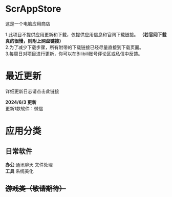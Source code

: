 # ScrAppStore
这是一个电脑应用商店  
  
1.此项目不提供应用更新和下载，仅提供应用信息和官网下载链接。 **（若官网下载真的很慢，则附上网盘链接）**  
2.为了减少下载步骤，所有附带的下载链接已经尽量直接到下载页面。  
3.每周日对项目进行更新，你可以在Bilibili账号评论区或私信中反馈。  

# 最近更新  
详细更新日志请点击此链接  
  
**2024/6/3 更新**  
更新1款软件：微信
# 应用分类
## 日常软件
**办公**    通讯聊天   文件处理  
**工具**    系统美化
## ~~游戏类（敬请期待）~~
